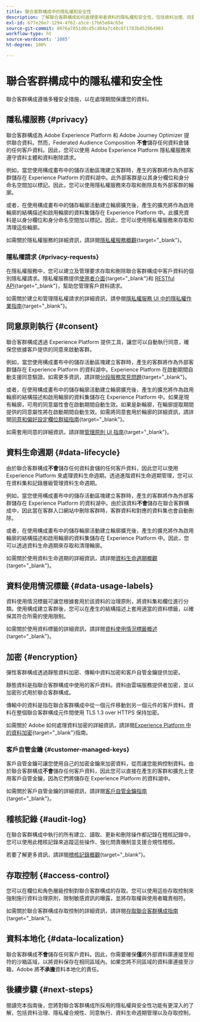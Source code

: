 ```yaml
---
title: 聯合客群構成中的隱私權和安全性
description: 了解聯合客群構成如何處理使用者資料的隱私權和安全性，包括資料治理、同意執行、存取控制、資料加密和隱私權合規性等功能。
exl-id: 677e26e7-1294-4f62-a5ce-17b65e84c65e
source-git-commit: 8076a7851d0cd5cd84a7c48c6f1783b452864903
workflow-type: ht
source-wordcount: '1085'
ht-degree: 100%

---
```


# 聯合客群構成中的隱私權和安全性

聯合客群構成遵循多種安全措施，以在處理期間保護您的資料。

## 隱私權服務 {#privacy}

聯合客群構成為 Adobe Experience Platform 和 Adobe Journey Optimizer 提供聯合資料。然而，Federated Audience Composition **不會**&#x200B;儲存任何資料倉儲的任何客戶資料。因此，您可以使用 Adobe Experience Platform 隱私權服務來遵守資料主體和資料刪除請求。

例如，當您使用構成畫布中的儲存活動區塊建立客群時，產生的客群將作為外部客群儲存在 Experience Platform 的資料湖中。此外部客群是以其身分欄位和身分命名空間加以標記。因此，您可以使用隱私權服務來存取和刪除具有外部客群的輪廓。

或者，在使用構成畫布中的儲存輪廓活動建立輪廓擴充後，產生的擴充將作為啟用輪廓的結構描述和啟用輪廓的資料集儲存在 Experience Platform 中。此擴充資料是以身分欄位和身分命名空間加以標記。因此，您可以使用隱私權服務來存取和清理這些輪廓。

如需關於隱私權服務的詳細資訊，請詳閱[隱私權服務概觀](https://experienceleague.adobe.com/zh-hant/docs/experience-platform/privacy/home){target="_blank"}。

### 隱私權請求 {#privacy-requests}

在隱私權服務中，您可以建立及管理要求存取和刪除聯合客群構成中客戶資料的個別隱私權請求。隱私權服務提供[使用者介面](https://experienceleague.adobe.com/docs/experience-platform/privacy/ui/user-guide.html?lang=zh-Hant){target="_blank"}和 [RESTful API](https://experienceleague.adobe.com/zh-hant/docs/experience-platform/privacy/api/overview){target="_blank"}，幫助您管理客戶資料請求。

如需關於建立和管理隱私權請求的詳細資訊，請參閱[隱私權服務 UI 中的隱私權作業指南](https://experienceleague.adobe.com/zh-hant/docs/experience-platform/privacy/ui/user-guide){target="_blank"}。

## 同意原則執行 {#consent}

聯合客群構成透過 Experience Platform 提供工具，讓您可以自動執行同意，確保您依據客戶提供的同意來啟動客群。

例如，當您使用構成畫布中的儲存活動區塊建立客群時，產生的客群將作為外部客群儲存在 Experience Platform 的資料湖中。Experience Platform 在啟動期間自動支援同意驗證。如需更多資訊，請詳閱[分段服務常見問題](https://experienceleague.adobe.com/zh-hant/docs/experience-platform/segmentation/faq#consent){target="_blank"}。

或者，在使用構成畫布中的儲存輪廓活動建立輪廓擴充後，產生的擴充將作為啟用輪廓的結構描述和啟用輪廓的資料集儲存在 Experience Platform 中。如果是現有輪廓，可用的同意屬性會在啟動期間自動生效。如果是新輪廓，在輪廓提取期間提供的同意屬性將在啟動期間自動生效。如需將同意套用於輪廓的詳細資訊，請詳閱[同意和偏好設定欄位群組指南](https://experienceleague.adobe.com/zh-hant/docs/experience-platform/xdm/field-groups/profile/consents){target="_blank"}。

如需套用同意的詳細資訊，請詳閱[管理原則 UI 指南](https://experienceleague.adobe.com/zh-hant/docs/experience-platform/data-governance/policies/user-guide#consent-policy){target="_blank"}。

## 資料生命週期 {#data-lifecycle}

由於聯合客群構成&#x200B;**不會**&#x200B;儲存任何資料倉儲的任何客戶資料，因此您可以使用 Experience Platform 來處理資料生命週期。透過進階資料生命週期管理，您可以在資料集和記錄層級管理資料生命週期。

例如，當您使用構成畫布中的儲存活動區塊建立客群時，產生的客群將作為外部客群儲存在 Experience Platform 的資料湖中。由於該資料&#x200B;**不會**&#x200B;儲存在聯合客群構成中，因此當在客群入口網站中刪除客群時，客群資料和對應的資料集也會自動刪除。

或者，在使用構成畫布中的儲存輪廓活動建立輪廓擴充後，產生的擴充將作為啟用輪廓的結構描述和啟用輪廓的資料集儲存在 Experience Platform 中。因此，您可以透過資料生命週期來存取和清理輪廓。

如需關於使用資料生命週期的詳細資訊，請詳閱[資料生命週期概觀](https://experienceleague.adobe.com/zh-hant/docs/experience-platform/data-lifecycle/home){target="_blank"}。

## 資料使用情況標籤 {#data-usage-labels}

資料使用情況標籤可讓您根據套用於該資料的治理原則，將資料集和欄位進行分類。使用構成建立客群後，您可以在產生的結構描述上套用適當的資料標籤，以確保其符合所需的使用限制。

如需關於使用資料標籤的詳細資訊，請詳閱[資料使用情況標籤概述](https://experienceleague.adobe.com/zh-hant/docs/experience-platform/data-governance/labels/overview){target="_blank"}。

## 加密 {#encryption}

彈性客群構成透過靜態資料加密、傳輸中資料加密和客戶自管金鑰提供加密。

靜態資料是指聯合客群構成中使用的客戶資料。資料由雲端服務提供者加密，並以加密形式用於聯合客群構成。

傳輸中的資料是指在聯合客群構成中從一個元件移動到另一個元件的客戶資料。資料在整個聯合客群構成元件間使用 TLS 1.3 over HTTPS 保持加密。

如需關於 Adobe 如何處理資料加密的詳細資訊，請詳閱[Experience Platform 中的資料加密](https://experienceleague.adobe.com/zh-hant/docs/experience-platform/landing/governance-privacy-security/encryption){target="_blank"}指南。

### 客戶自管金鑰 {#customer-managed-keys}

客戶自管金鑰可讓您使用自己的加密金鑰來加密資料，從而讓您能夠控制資料。由於聯合客群構成&#x200B;**不會**&#x200B;儲存任何客戶資料，因此您可以直接在產生的客群和擴充上使用客戶自管金鑰，因為它們將儲存在 Experience Platform 的資料湖中。

如需關於客戶自管金鑰的詳細資訊，請詳閱[客戶自管金鑰指南](https://experienceleague.adobe.com/zh-hant/docs/experience-platform/landing/governance-privacy-security/customer-managed-keys/overview){target="_blank"}。

## 稽核記錄 {#audit-log}

在聯合客群構成中執行的所有建立、讀取、更新和刪除操作都記錄在稽核記錄中。您可以使用此稽核記錄來追蹤這些操作、強化問責機制並支援合規性稽核。

若要了解更多資訊，請詳閱[稽核記錄概觀](/help/admin/audit-trail.md){target="_blank"}。

## 存取控制 {#access-control}

您可以在欄位和角色層級控制對聯合客群構成的存取。您可以使用這些存取控制來強制施行資料治理原則，限制敏感資訊的曝露，並將存取權與使用者職責相符。

如需關於聯合客群構成存取控制的詳細資訊，請詳閱[存取聯合客群構成指南](/help/start/feature-access.md){target="_blank"}。

## 資料本地化 {#data-localization}

聯合客群構成&#x200B;**不會**&#x200B;儲存任何客戶資料。因此，你需要確保&#x200B;**僅**&#x200B;將外部資料庫連接至相符的沙箱區域，以將資料保存在相同區域內。如果您將不同區域的資料庫連接至沙箱，Adobe 將&#x200B;**不承擔**&#x200B;資料本地化的責任。

## 後續步驟 {#next-steps}

閱讀完本指南後，您將對聯合客群構成所採用的隱私權與安全性功能有更深入的了解，包括資料治理、隱私權合規性、同意執行、資料生命週期管理以及存取控制。
